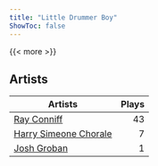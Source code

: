 ```yaml
---
title: "Little Drummer Boy"
ShowToc: false
---
```


{{< more >}}

## Artists
Artists | Plays 
----- | -----: 
[Ray Conniff](/artists/ray-conniff-104848) | 43
[Harry Simeone Chorale](/artists/harry-simeone-chorale-30122133) | 7
[Josh Groban](/artists/josh-groban-58260) | 1

